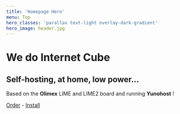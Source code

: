 ```yaml
---
title: 'Homepage Hero'
menu: Top
hero_classes: 'parallax text-light overlay-dark-gradient'
hero_image: header.jpg
---
```


# We do Internet Cube
## Self-hosting, at home, low power…

Based on the **Olimex** LIME and LIME2 board and running **Yunohost** !

[Order](https://admin.neutrinet.be/order?classes=btn,btn-primary,btn-lg&target=_blank) - [Install](https://git.domainepublic.net/Neutrinet/neutrinet_cube_install?classes=btn,btn-success,btn-lg&target=_blank)





